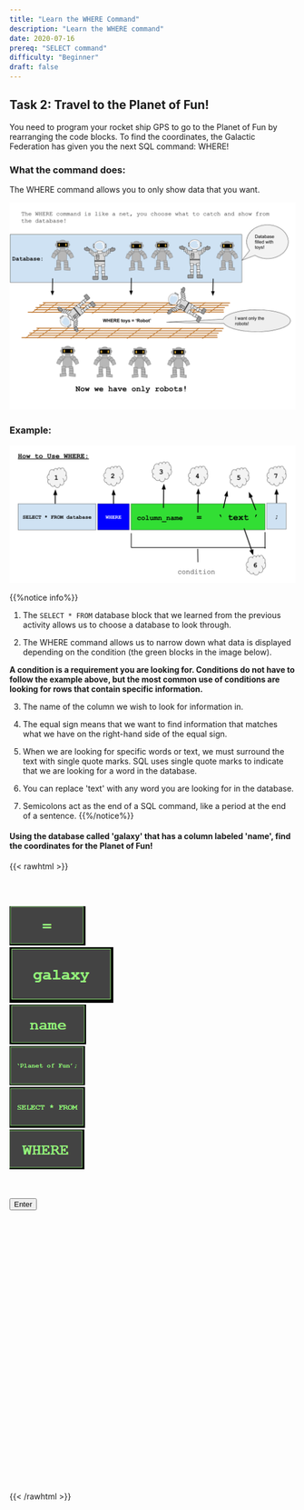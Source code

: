 ```yaml
---
title: "Learn the WHERE Command"
description: "Learn the WHERE command"
date: 2020-07-16
prereq: "SELECT command"
difficulty: "Beginner"
draft: false
---
```

<!-- Links for javascript and CSS needed for drop down logic -->
<link rel="stylesheet" href="../default/_default.css" type="text/css"></link>
<link rel="stylesheet" href="_activity2.css" type="text/css"></link>
<script type="text/javascript" src="../default/_default.js"></script>
<script type="text/javascript" src="_activity2.js"></script>

<!-- Embed YouTube Video Link here when ready -->

## Task 2: Travel to the Planet of Fun!

You need to program your rocket ship GPS to go to the Planet of Fun by rearranging the code blocks. To find the coordinates,
the Galactic Federation has given you the next SQL command: WHERE!

### What the command does:
The WHERE command allows you to only show data that you want.

![Explain](assets/Where_Explain.png)

### Example:

![Ex](assets/Where_Ex.png)

{{%notice info%}}
1. The `SELECT * FROM` database block that we learned from the previous activity allows us to choose a database to look through.

2. The WHERE command allows us to narrow down what data is displayed depending on the condition (the green blocks in the image below).

**A condition is a requirement you are looking for. Conditions do not have to follow the example above, but the most common use of conditions are looking for rows that contain specific information.**

3. The name of the column we wish to look for information in.
 
4. The equal sign means that we want to find information that matches what we have on the right-hand side of the equal sign. 

5. When we are looking for specific words or text, we must surround the text with single quote marks. SQL uses single quote marks to indicate that we are looking for a word in the database.

6. You can replace 'text' with any word you are looking for in the database.

7. Semicolons act as the end of a SQL command, like a period at the end of a sentence.
{{%/notice%}}

#### Using the database called 'galaxy' that has a column labeled 'name', find the coordinates for the Planet of Fun!

<!-- rearrange code blocks on terminal to get coordinate block -->

{{< rawhtml >}}

<div class="terminal_div" id="terminal_div">

<!-- Rectangles to Receive blocks -->
<div id="div7" class="dropClass" ondrop="drop(event)" ondragover="allowDrop(event)";> </div>
<div id="div8" class="dropClass" ondrop="drop(event)" ondragover="allowDrop(event)";> </div>
<div id="div9" class="dropClass" ondrop="drop(event)" ondragover="allowDrop(event)";> </div>
<div id="div10" class="dropClass" ondrop="drop(event)" ondragover="allowDrop(event)";> </div>
<div id="div11" class="dropClass" ondrop="drop(event)" ondragover="allowDrop(event)";> </div>
<div id="div12" class="dropClass" ondrop="drop(event)" ondragover="allowDrop(event)";> </div>

<div style="clear: both;"></div>

<br><br>

<div id="div1" class ="codeBlocks" ondrop="drop(event)" ondragover="allowDrop(event)">
<img class="img" id="answer5" src="assets/Equal.PNG" draggable="true" ondragstart="drag(event)" id="drag1">
</div>

<div id="div2" class="codeBlocks" ondrop="drop(event)" ondragover="allowDrop(event)">
<img class="img" img id="answer2" src="assets/galaxy_block.png" draggable="true" ondragstart="drag(event)" id="drag2">
</div>

<div id="div3" class="codeBlocks" ondrop="drop(event)" ondragover="allowDrop(event)">
<img class="img" img id="answer4" src="assets/Name_Block.PNG" draggable="true" ondragstart="drag(event)" id="drag3">
</div>

<div id="div4" class="codeBlocks" ondrop="drop(event)" ondragover="allowDrop(event)">
<img class="img" img id="answer6" src="assets/Planet_Fun_Block.PNG" draggable="true" ondragstart="drag(event)" id="drag4">
</div>

<div style="clear: both;"></div>

<div id="buffer" class="codeBlocks" style="border: none;"></div>

<div id="div5" class="codeBlocks" ondrop="drop(event)" ondragover="allowDrop(event)">
<img class="img" img id="answer1" src="assets/Select_From_Block.PNG" draggable="true" ondragstart="drag(event)" id="drag5">
</div>

<div id="div6" class="codeBlocks" ondrop="drop(event)" ondragover="allowDrop(event)">
<img class="img" img id="answer3" src="assets/Where_Block.PNG" draggable="true" ondragstart="drag(event)" id="drag5">
</div>

<div style="clear: both;"></div>
<br><br>

<!-- Press Enter and if correct, unhide coordinate block -->
<button class="button button1" onclick="check()"> Enter </button>

</div>


<img src="assets/Show_Planet.png" id="planet" alt="planet" style="visibility:hidden"/>

<div id="text" style="visibility:hidden">
<p> Now that you know where the Planet of Fun is, we can find more information about it and ignore the other planets. Lets go to the Planet of Fun! </p>
</div>

<img src="assets/GPS.png" id="gps" alt="gps" style="visibility:hidden"/>

{{< /rawhtml >}}
